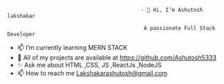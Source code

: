                                                - 👋 Hi, I’m Ashutosh lakshakar
                                             
                                                A passionate Full Stack Developer
                                                   
- 📫 I’m currently learning  MERN STACK                               
- 💞️ All of my projects are available at https://github.com/Ashutosh5333
- ✨ Ask me about HTML ,CSS, JS ,ReactJs ,NodeJS 
- 📫 How to reach me  Lakshakarashutosh@gmail.com


<!---
Ashutosh5333/Ashutosh5333 is a ✨ special ✨ repository because its `README.md` (this file) appears on your GitHub profile.
You can click the Preview link to take a look at your changes.
--->
